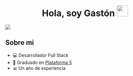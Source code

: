 <div align="center">
<h1 align="center">Hola, soy Gastón <img src="https://media.giphy.com/media/hvRJCLFzcasrR4ia7z/giphy.gif" width="35"></h1>
</div>
<img src="https://res.cloudinary.com/dpbr1u8z5/image/upload/v1708005484/Gast%C3%B3n_Ariel_Rabinovich_wsv2dm.png">

## Sobre mi

- 💻 Desarrollador Full Stack
- 📜 Graduado en [Plataforma 5](https://www.plataforma5.la/)
- 📊 Un año de experiencia
<br>
